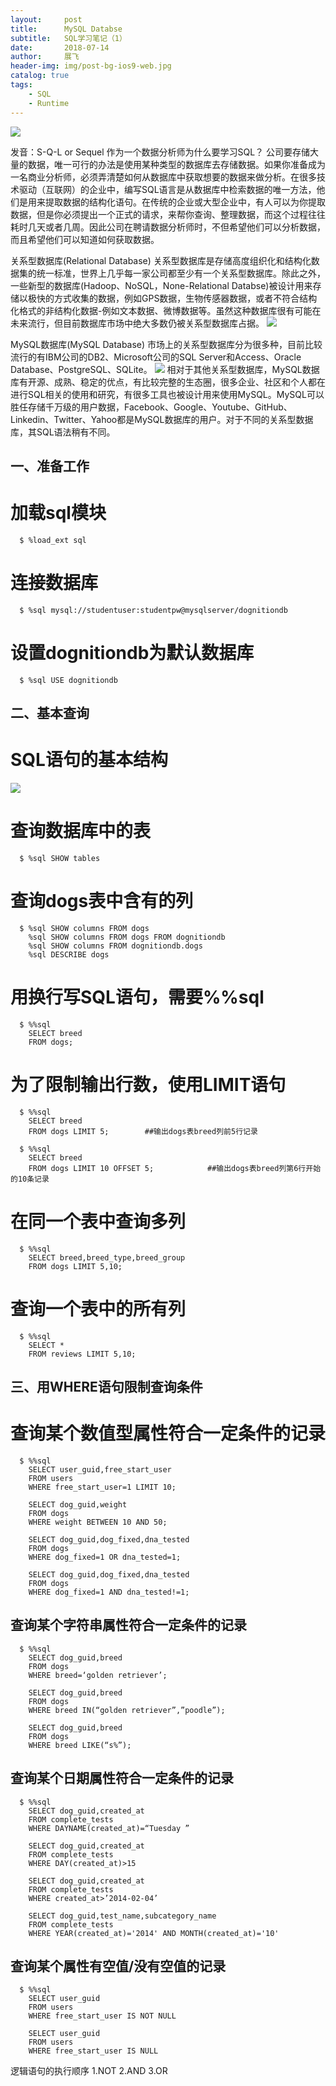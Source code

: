 ```yaml
---
layout:     post
title:      MySQL Databse
subtitle:   SQL学习笔记（1）
date:       2018-07-14
author:     展飞
header-img: img/post-bg-ios9-web.jpg
catalog: true
tags:
    - SQL
    - Runtime
--- 
```

![](http://m.qpic.cn/psb?/V12j1VvP2SOs2p/dOe6ehq9qk6XSWJWpUtwhW3jY2SH2JwzWQzf7TRYubs!/b/dAgBAAAAAAAA&bo=dAQ4BAAAAAARF2w!&rf=viewer_4)


发音：S-Q-L or Sequel
作为一个数据分析师为什么要学习SQL？
公司要存储大量的数据，唯一可行的办法是使用某种类型的数据库去存储数据。如果你准备成为一名商业分析师，必须弄清楚如何从数据库中获取想要的数据来做分析。在很多技术驱动（互联网）的企业中，编写SQL语言是从数据库中检索数据的唯一方法，他们是用来提取数据的结构化语句。在传统的企业或大型企业中，有人可以为你提取数据，但是你必须提出一个正式的请求，来帮你查询、整理数据，而这个过程往往耗时几天或者几周。因此公司在聘请数据分析师时，不但希望他们可以分析数据，而且希望他们可以知道如何获取数据。

关系型数据库(Relational Database)
关系型数据库是存储高度组织化和结构化数据集的统一标准，世界上几乎每一家公司都至少有一个关系型数据库。除此之外，一些新型的数据库(Hadoop、NoSQL，None-Relational Databse)被设计用来存储以极快的方式收集的数据，例如GPS数据，生物传感器数据，或者不符合结构化格式的非结构化数据-例如文本数据、微博数据等。虽然这种数据库很有可能在未来流行，但目前数据库市场中绝大多数仍被关系型数据库占据。
![](http://m.qpic.cn/psb?/V12j1VvP2SOs2p/cwjaBot60DZTL9lVyNhW7Wwq5qjfNfTx*K3.S36arsM!/b/dDABAAAAAAAA&bo=4AU4BAAAAAARB.k!&rf=viewer_4)

MySQL数据库(MySQL Database)
市场上的关系型数据库分为很多种，目前比较流行的有IBM公司的DB2、Microsoft公司的SQL Server和Access、Oracle Database、PostgreSQL、SQLite。
![](http://m.qpic.cn/psb?/V12j1VvP2SOs2p/5DQu.8EUipxyB6h.c2ZEksqPQB0.TzMETdkR.9aBFqQ!/b/dEQBAAAAAAAA&bo=KAU4BAAAAAARByE!&rf=viewer_4)
相对于其他关系型数据库，MySQL数据库有开源、成熟、稳定的优点，有比较完整的生态圈，很多企业、社区和个人都在进行SQL相关的使用和研究，有很多工具也被设计用来使用MySQL。MySQL可以胜任存储千万级的用户数据，Facebook、Google、Youtube、GitHub、Linkedin、Twitter、Yahoo都是MySQL数据库的用户。对于不同的关系型数据库，其SQL语法稍有不同。


## 一、准备工作
# 加载sql模块
      $ %load_ext sql

# 连接数据库
      $ %sql mysql://studentuser:studentpw@mysqlserver/dognitiondb

# 设置dognitiondb为默认数据库
      $ %sql USE dognitiondb 

## 二、基本查询
# SQL语句的基本结构
![](http://m.qpic.cn/psb?/V12j1VvP2SOs2p/4H95EA.opPCAN.bWQ5GH3LdrwNwZWOgNgExxj*ol1RQ!/b/dDEBAAAAAAAA&bo=6AT.AgAAAAARFzA!&rf=viewer_4)
# 查询数据库中的表
      $ %sql SHOW tables

# 查询dogs表中含有的列
      $ %sql SHOW columns FROM dogs
        %sql SHOW columns FROM dogs FROM dognitiondb
        %sql SHOW columns FROM dognitiondb.dogs
        %sql DESCRIBE dogs

# 用换行写SQL语句，需要%%sql
      $ %%sql
        SELECT breed
        FROM dogs;

# 为了限制输出行数，使用LIMIT语句
      $ %%sql
        SELECT breed
        FROM dogs LIMIT 5;        ##输出dogs表breed列前5行记录

      $ %%sql
        SELECT breed
        FROM dogs LIMIT 10 OFFSET 5;            ##输出dogs表breed列第6行开始的10条记录

# 在同一个表中查询多列
      $ %%sql
        SELECT breed,breed_type,breed_group
        FROM dogs LIMIT 5,10;

# 查询一个表中的所有列
      $ %%sql
        SELECT *
        FROM reviews LIMIT 5,10;

## 三、用WHERE语句限制查询条件
# 查询某个数值型属性符合一定条件的记录
      $ %%sql
        SELECT user_guid,free_start_user
        FROM users
        WHERE free_start_user=1 LIMIT 10;

        SELECT dog_guid,weight
        FROM dogs
        WHERE weight BETWEEN 10 AND 50;

        SELECT dog_guid,dog_fixed,dna_tested
        FROM dogs
        WHERE dog_fixed=1 OR dna_tested=1;

        SELECT dog_guid,dog_fixed,dna_tested
        FROM dogs
        WHERE dog_fixed=1 AND dna_tested!=1;

## 查询某个字符串属性符合一定条件的记录
      $ %%sql
        SELECT dog_guid,breed
        FROM dogs
        WHERE breed=‘golden retriever’;

        SELECT dog_guid,breed
        FROM dogs
        WHERE breed IN(“golden retriever”,”poodle”);

        SELECT dog_guid,breed
        FROM dogs
        WHERE breed LIKE(“s%”);

## 查询某个日期属性符合一定条件的记录
      $ %%sql
        SELECT dog_guid,created_at
        FROM complete_tests
        WHERE DAYNAME(created_at)=“Tuesday ”

        SELECT dog_guid,created_at
        FROM complete_tests
        WHERE DAY(created_at)>15

        SELECT dog_guid,created_at
        FROM complete_tests
        WHERE created_at>’2014-02-04’

        SELECT dog_guid,test_name,subcategory_name
        FROM complete_tests
        WHERE YEAR(created_at)='2014' AND MONTH(created_at)='10'

## 查询某个属性有空值/没有空值的记录
      $ %%sql
        SELECT user_guid
        FROM users
        WHERE free_start_user IS NOT NULL

        SELECT user_guid
        FROM users
        WHERE free_start_user IS NULL



逻辑语句的执行顺序 1.NOT 2.AND 3.OR
